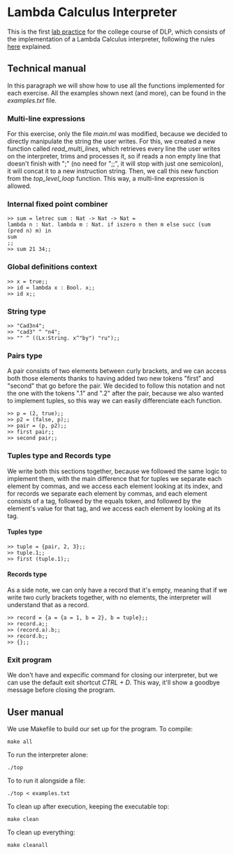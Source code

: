 # Lambda Calculus Interpreter
This is the first [lab practice](P1_DLP_Q7_2022_23.pdf) for the college course of DLP, which consists of the implementation of a Lambda Calculus interpreter, following the rules [here](summary_of_rules.pdf) explained.

## Technical manual
In this paragraph we will show how to use all the functions implemented for each exercise. All the examples shown next (and more), can be found in the _examples.txt_ file.

### Multi-line expressions
For this exercise, only the file _main.ml_ was modified, because we decided to directly manipulate the string the user writes. For this, we created a new function called _read\_multi\_lines_, which retrieves every line the user writes on the interpreter, trims and processes it, so if reads a non empty line that doesn't finish with ";" (no need for ";;", it will stop with just one semicolon), it will concat it to a new instruction string. Then, we call this new function from the _top\_level\_loop_ function. This way, a multi-line expression is allowed.

### Internal fixed point combiner
```
>> sum = letrec sum : Nat -> Nat -> Nat =
lambda n : Nat. lambda m : Nat. if iszero n then m else succ (sum (pred n) m) in
sum
;;
>> sum 21 34;;
```

### Global definitions context
```
>> x = true;;
>> id = lambda x : Bool. x;;
>> id x;;
```

### String type

```
>> "Cad3n4";
>> "cad3" ^ "n4";
>> "" ^ ((Lx:String. x^"by") "ru");;
```

### Pairs type
A pair consists of two elements between curly brackets, and we can access both those elements thanks to having added two new tokens "first" and "second" that go before the pair. We decided to follow this notation and not the one with the tokens ".1" and ".2" after the pair, because we also wanted to implement tuples, so this way we can easily differenciate each function.

```
>> p = (2, true);;
>> p2 = (false, p);;
>> pair = (p, p2);;
>> first pair;;
>> second pair;;
```

### Tuples type and Records type
We write both this sections together, because we followed the same logic to implement them, with the main difference that for tuples we separate each element by commas, and we access each element looking at its index, and for records we separate each element by commas, and each element consists of a tag, followed by the equals token, and followed by the element's value for that tag, and we access each element by looking at its tag.

#### Tuples type

```
>> tuple = {pair, 2, 3};;
>> tuple.1;;
>> first (tuple.1);;
```

#### Records type
As a side note, we can only have a record that it's empty, meaning that if we write two curly brackets together, with no elements, the interpreter will understand that as a record.

```
>> record = {a = {a = 1, b = 2}, b = tuple};;
>> record.a;;
>> (record.a).b;;
>> record.b;;
>> {};;
```

### Exit program
We don't have and expecific command for closing our interpreter, but we can use the default exit shortcut _CTRL + D_. This way, it'll show a goodbye message before closing the program.

## User manual
We use Makefile to build our set up for the program.
To compile:
```
make all
```

To run the interpreter alone:
```
./top
```

To to run it alongside a file:
```
./top < examples.txt
```

To clean up after execution, keeping the executable top:
```
make clean
```

To clean up everything:
```
make cleanall
```